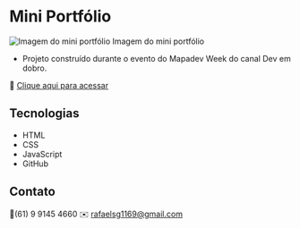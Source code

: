# Mini Portfólio

![Imagem do mini portfólio](https://s3-us-west-2.amazonaws.com/secure.notion-static.com/e01470c1-b10e-4b8d-87b3-cd589605ac1a/Untitled.png)
Imagem do mini portfólio

- Projeto construído durante o evento do Mapadev Week do canal Dev em dobro.

🔗 [Clique aqui para acessar](https://rafs11.github.io/mini-portfolio/)


## Tecnologias

- HTML
- CSS
- JavaScript
- GitHub


## Contato

📱(61) 9 9145 4660
✉️ rafaelsg1169@gmail.com
